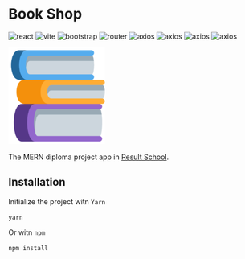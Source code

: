 # **Book Shop**

![react](https://img.shields.io/badge/React-18.2.0-blue)
![vite](https://img.shields.io/badge/Vite-4.3.0-s)
![bootstrap](https://img.shields.io/badge/MUI-5.12.1-blue)
![router](https://img.shields.io/badge/React_Router_Dom-6.10.0-orange)
![axios](https://img.shields.io/badge/Axios-1.4.0-yellow)
![axios](https://img.shields.io/badge/ReduxToolkit-1.4.0-blueviolet)
![axios](https://img.shields.io/badge/NodeJS-19.8.1-s)
![axios](https://img.shields.io/badge/Express-4.18.2-yellow)

![result](./public/favicon.png)

The MERN diploma project app in [Result School](https://result.school/).

## Installation

Initialize the project witn `Yarn`

```
yarn
```

Or witn `npm`

```
npm install
```

